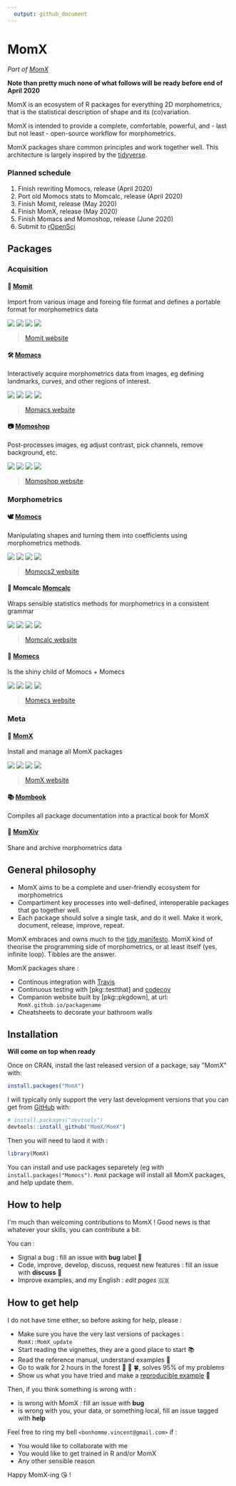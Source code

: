 ```yaml
---
  output: github_document
---
```


<!-- README.md is generated from README.Rmd. Please edit that file -->





# MomX
*Part of [MomX](https://momx.github.io/MomX/)*

**Note than pretty much none of what follows will be ready before end of April 2020**

MomX is an ecosystem of R packages for everything 2D morphometrics, that
is the statistical description of shape and its (co)variation. 

MomX is
intended to provide a complete, comfortable, powerful, and - last but
not least - open-source workflow for morphometrics.

MomX packages share common principles and work together well. This
architecture is largely inspired by the
[tidyverse](https://tidyverse.org).

### Planned schedule

1. Finish rewriting Momocs, release (April 2020)
2. Port old Momocs stats to Momcalc, release (April 2020)
3. Finish Momit, release (May 2020)
4. Finish MomX, release (May 2020)
5. Finish Momacs and Momoshop, release (June 2020)
6. Submit to [rOpenSci](https://ropensci.org/)

## Packages
### Acquisition

#### 🖖 [Momit](https://github.com/MomX/Momit)

Import from various image and foreing file format and defines a portable format for morphometrics data

[![](https://img.shields.io/badge/lifecycle-experimental-orange.svg)](https://www.tidyverse.org/lifecycle/#experimental) [![](https://www.r-pkg.org/badges/version/Momit?color=green)](https://cran.r-project.org/package=Momit) [![](https://travis-ci.org/MomX/Momit.svg?branch=master)](https://travis-ci.org/MomX/Momit) [![](https://codecov.io/gh/MomX/Momit/branch/master/graph/badge.svg)](https://codecov.io/gh/MomX/Momit) 
   > [Momit website](https://momx.github.io/Momit)

#### 🛠 [Momacs](https://github.com/MomX/Momacs)

Interactively acquire morphometrics data from images, eg defining landmarks, curves, and other regions of interest.

[![](https://img.shields.io/badge/lifecycle-experimental-orange.svg)](https://www.tidyverse.org/lifecycle/#experimental) [![](https://www.r-pkg.org/badges/version/Momacs?color=green)](https://cran.r-project.org/package=Momacs) [![](https://travis-ci.org/MomX/Momacs.svg?branch=master)](https://travis-ci.org/MomX/Momacs) [![](https://codecov.io/gh/MomX/Momacs/branch/master/graph/badge.svg)](https://codecov.io/gh/MomX/Momacs) 
   > [Momacs website](https://momx.github.io/Momacs)

#### 📷 [Momoshop](https://github.com/MomX/Momoshop)

Post-processes images, eg adjust contrast, pick channels, remove background, etc.

[![](https://img.shields.io/badge/lifecycle-experimental-orange.svg)](https://www.tidyverse.org/lifecycle/#experimental) [![](https://www.r-pkg.org/badges/version/Momoshop?color=green)](https://cran.r-project.org/package=Momoshop) [![](https://travis-ci.org/MomX/Momoshop.svg?branch=master)](https://travis-ci.org/MomX/Momoshop) [![](https://codecov.io/gh/MomX/Momoshop/branch/master/graph/badge.svg)](https://codecov.io/gh/MomX/Momoshop) 
   > [Momoshop website](https://momx.github.io/Momoshop)

### Morphometrics
#### 🕊 [Momocs](https://github.com/MomX/Momocs)

Manipulating shapes and turning them into coefficients using morphometrics methods.

[![](https://img.shields.io/badge/lifecycle-experimental-orange.svg)](https://www.tidyverse.org/lifecycle/#experimental) [![](https://www.r-pkg.org/badges/version/Momocs2?color=green)](https://cran.r-project.org/package=Momocs2) [![](https://travis-ci.org/MomX/Momocs2.svg?branch=master)](https://travis-ci.org/MomX/Momocs2) [![](https://codecov.io/gh/MomX/Momocs2/branch/master/graph/badge.svg)](https://codecov.io/gh/MomX/Momocs2) 
   > [Momocs2 website](https://momx.github.io/Momocs2)


#### 🧮 Momcalc [Momcalc](https://github.com/MomX/Momcalc)

Wraps sensible statistics methods for morphometrics in a consistent grammar

[![](https://img.shields.io/badge/lifecycle-experimental-orange.svg)](https://www.tidyverse.org/lifecycle/#experimental) [![](https://www.r-pkg.org/badges/version/Momcalc?color=green)](https://cran.r-project.org/package=Momcalc) [![](https://travis-ci.org/MomX/Momcalc.svg?branch=master)](https://travis-ci.org/MomX/Momcalc) [![](https://codecov.io/gh/MomX/Momcalc/branch/master/graph/badge.svg)](https://codecov.io/gh/MomX/Momcalc) 
   > [Momcalc website](https://momx.github.io/Momcalc)

#### 🔮 [Momecs](https://github.com/MomX/Momecs)
Is the shiny child of Momocs + Momecs

[![](https://img.shields.io/badge/lifecycle-experimental-orange.svg)](https://www.tidyverse.org/lifecycle/#experimental) [![](https://www.r-pkg.org/badges/version/Momecs?color=green)](https://cran.r-project.org/package=Momecs) [![](https://travis-ci.org/MomX/Momecs.svg?branch=master)](https://travis-ci.org/MomX/Momecs) [![](https://codecov.io/gh/MomX/Momecs/branch/master/graph/badge.svg)](https://codecov.io/gh/MomX/Momecs) 
   > [Momecs website](https://momx.github.io/Momecs)

### Meta
#### 💍 [MomX](https://github.com/MomX/MomX)

Install and manage all MomX packages

[![](https://img.shields.io/badge/lifecycle-experimental-orange.svg)](https://www.tidyverse.org/lifecycle/#experimental) [![](https://www.r-pkg.org/badges/version/MomX?color=green)](https://cran.r-project.org/package=MomX) [![](https://travis-ci.org/MomX/MomX.svg?branch=master)](https://travis-ci.org/MomX/MomX) [![](https://codecov.io/gh/MomX/MomX/branch/master/graph/badge.svg)](https://codecov.io/gh/MomX/MomX) 
   > [MomX website](https://momx.github.io/MomX)

#### 📚 [Mombook](https://github.com/MomX/Momocs)

Compiles all package documentation into a practical book for MomX

#### 🚯 [MomXiv](https://github.com/MomX/MomXiv)

Share and archive morphometrics data


## General philosophy
* MomX aims to be a complete and user-friendly ecosystem for morphometrics
* Compartiment key processes into well-defined, interoperable packages that go together well.
* Each package should solve a single task, and do it well. Make it work, document, release, improve, repeat.

MomX embraces and owns much to the [tidy manifesto](https://cran.r-project.org/web/packages/tidyverse/vignettes/manifesto.html). MomX kind of theorise the programming side of morphometrics, or at least itself (yes, infinite loop). Tibbles are the answer.

MomX packages share :

* Continous integration with [Travis](travis-ci.org/)
* Continuous testing with [pkg::testthat] and [codecov](https://codecov.io)
* Companion website built by [pkg::pkgdown], at url: `MomX.github.io/packagename`
* Cheatsheets to decorate your bathroom walls


## Installation
__Will come on top when ready__

Once on CRAN, install the last released version of a package, say "MomX" with:

``` r
install.packages("MomX")
```

I will typically only support the very last development versions that you can get from [GitHub](https://github.com/) with:

``` r
# install.packages("devtools")
devtools::install_github("MomX/MomX")
```

Then you will need to laod it with :


```r
library(MomX)
```

You can install and use packages separetely (eg with `install.packages("Momocs")`. `MomX` package will install all MomX packages, and help update them.

## How to help
I'm much than welcoming contributions to MomX ! Good news is that whatever your skills, you can contribute a bit.

You can :

* Signal a bug : fill an issue with __bug__ label :bug:
* Code, improve, develop, discuss, request new features : fill an issue with __discuss__ :wrench:
* Improve examples, and my English : _edit pages_ :uk:

## How to get help
I do not have time either, so before asking for help, please :

* Make sure you have the very last versions of packages : `MomX::MomX_update`
* Start reading the vignettes, they are a good place to start :books:
* Read the reference manual, understand examples :hatching_chick:
* Go to walk for 2 hours in the forest :deciduous_tree: :boar: :four_leaf_clover:, solves 95% of my problems
* Show us what you have tried and make a [reproducible example](https://stackoverflow.com/questions/5963269/how-to-make-a-great-r-reproducible-example) :pill:

Then, if you think something is wrong with :

* is wrong with MomX : fill an issue with __bug__
* is wrong with you, your data, or something local, fill an issue tagged with __help__

Feel free to ring my bell `<bonhomme.vincent@gmail.com>` if :

* You would like to collaborate with me
* You would like to get trained in R and/or MomX
* Any other sensible reason

Happy MomX-ing :kissing_heart: !

